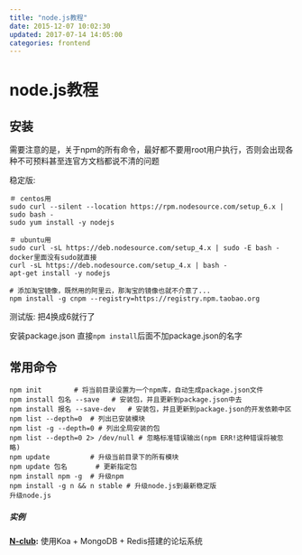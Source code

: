 ```yaml
---
title: "node.js教程"
date: 2015-12-07 10:02:30
updated: 2017-07-14 14:05:00
categories: frontend
---
```

# node.js教程

## 安装
需要注意的是，关于npm的所有命令，最好都不要用root用户执行，否则会出现各种不可预料甚至连官方文档都说不清的问题

稳定版: 

```shell
＃ centos用
sudo curl --silent --location https://rpm.nodesource.com/setup_6.x | sudo bash -
sudo yum install -y nodejs

＃ ubuntu用
sudo curl -sL https://deb.nodesource.com/setup_4.x | sudo -E bash -
docker里面没有sudo就直接
curl -sL https://deb.nodesource.com/setup_4.x | bash -
apt-get install -y nodejs

# 添加淘宝镜像，既然用的阿里云，那淘宝的镜像也就不介意了...
npm install -g cnpm --registry=https://registry.npm.taobao.org
```
测试版:
把4换成6就行了

安装package.json 直接`npm install`后面不加package.json的名字


## 常用命令

```shell
npm init		# 将当前目录设置为一个npm库，自动生成package.json文件
npm install 包名 --save	# 安装包，并且更新到package.json中去
npm install 报名 --save-dev	# 安装包，并且更新到package.json的开发依赖中区
npm list --depth=0	# 列出已安装模块
npm list -g --depth=0 # 列出全局安装的包
npm list --depth=0 2> /dev/null	# 忽略标准错误输出(npm ERR!这种错误将被忽略)
npm update 			# 升级当前目录下的所有模块
npm update 包名		# 更新指定包
npm install npm -g	# 升级npm
npm install -g n && n stable # 升级node.js到最新稳定版
升级node.js
```
##### 实例

**[N-club](https://github.com/nswbmw/N-club):** 使用Koa + MongoDB + Redis搭建的论坛系统